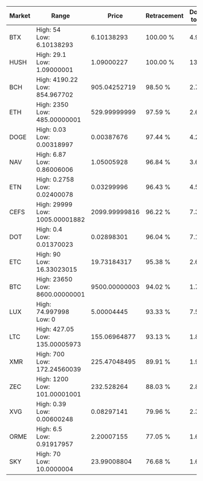 | Market | Range | Price| Retracement | Doubles to 50% |
| --- | --- | --- | --- | --- |
| BTX | High: 54<br />Low: 6.10138293 | 6.10138293 | 100.00 % | 4.93 |
| HUSH | High: 29.1<br />Low: 1.09000001 | 1.09000227 | 100.00 % | 13.85 |
| BCH | High: 4190.22<br />Low: 854.967702 | 905.04252719 | 98.50 % | 2.79 |
| ETH | High: 2350<br />Low: 485.00000001 | 529.99999999 | 97.59 % | 2.67 |
| DOGE | High: 0.03<br />Low: 0.00318997 | 0.00387676 | 97.44 % | 4.28 |
| NAV | High: 6.87<br />Low: 0.86006006 | 1.05005928 | 96.84 % | 3.68 |
| ETN | High: 0.2758<br />Low: 0.02400078 | 0.03299996 | 96.43 % | 4.54 |
| CEFS | High: 29999<br />Low: 1005.00001882 | 2099.99999816 | 96.22 % | 7.38 |
| DOT | High: 0.4<br />Low: 0.01370023 | 0.02898301 | 96.04 % | 7.14 |
| ETC | High: 90<br />Low: 16.33023015 | 19.73184317 | 95.38 % | 2.69 |
| BTC | High: 23650<br />Low: 8600.00000001 | 9500.00000003 | 94.02 % | 1.70 |
| LUX | High: 74.997998<br />Low: 0 | 5.00004445 | 93.33 % | 7.50 |
| LTC | High: 427.05<br />Low: 135.00005973 | 155.06964877 | 93.13 % | 1.81 |
| XMR | High: 700<br />Low: 172.24560039 | 225.47048495 | 89.91 % | 1.93 |
| ZEC | High: 1200<br />Low: 101.00001001 | 232.528264 | 88.03 % | 2.80 |
| XVG | High: 0.39<br />Low: 0.00600248 | 0.08297141 | 79.96 % | 2.39 |
| ORME | High: 6.5<br />Low: 0.91917957 | 2.20007155 | 77.05 % | 1.69 |
| SKY | High: 70<br />Low: 10.0000004 | 23.99008804 | 76.68 % | 1.67 |
